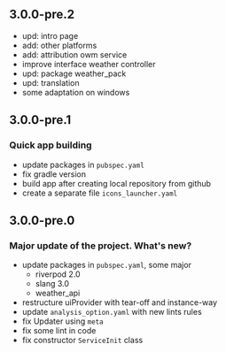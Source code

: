 
## 3.0.0-pre.2

* upd: intro page
* add: other platforms
* add: attribution owm service
* improve interface weather controller
* upd: package weather_pack
* upd: translation
* some adaptation on windows

## 3.0.0-pre.1

### Quick app building

* update packages in `pubspec.yaml`
* fix gradle version
* build app after creating local repository from github
* create a separate file `icons_launcher.yaml`

## 3.0.0-pre.0

### Major update of the project. What's new?

* update packages in `pubspec.yaml`, some major
  * riverpod 2.0
  * slang 3.0
  * weather_api
* restructure uiProvider with tear-off and instance-way
* update `analysis_option.yaml` with new lints rules
* fix Updater using `meta`
* fix some lint in code
* fix constructor `ServiceInit` class
